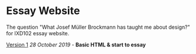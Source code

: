 # Essay Website
The question "What Josef Müller Brockmann has taught me about design?" for IXD102 essay website.

[Version 1](https://mclmatthew.github.io/essay_website/index.html)
*28 October 2019* - **Basic HTML & start to essay**
